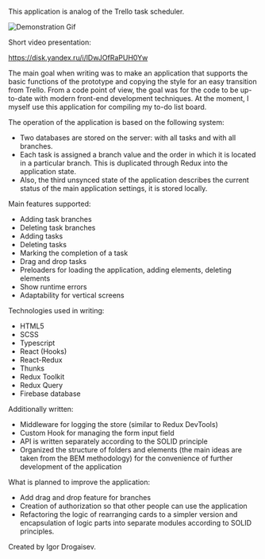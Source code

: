 This application is analog of the Trello task scheduler.

![Demonstration Gif](https://github.com/MisterDROG/todollo/blob/master/src/images/DemonstrationGif.gif)

Short video presentation:

https://disk.yandex.ru/i/lDwJOfRaPUH0Yw

The main goal when writing was to make an application that supports the basic functions of the prototype and copying the style for an easy transition from Trello. From a code point of view, the goal was for the code to be up-to-date with modern front-end development techniques. At the moment, I myself use this application for compiling my to-do list board.

The operation of the application is based on the following system:
- Two databases are stored on the server: with all tasks and with all branches.
- Each task is assigned a branch value and the order in which it is located in a particular branch. This is duplicated through Redux into the application state.
- Also, the third unsynced state of the application describes the current status of the main application settings, it is stored locally.

Main features supported:
- Adding task branches
- Deleting task branches
- Adding tasks
- Deleting tasks
- Marking the completion of a task
- Drag and drop tasks
- Preloaders for loading the application, adding elements, deleting elements
- Show runtime errors
- Adaptability for vertical screens

Technologies used in writing:
- HTML5
- SCSS
- Typescript
- React (Hooks)
- React-Redux
- Thunks
- Redux Toolkit
- Redux Query
- Firebase database

Additionally written:
- Middleware for logging the store (similar to Redux DevTools)
- Custom Hook for managing the form input field
- API is written separately according to the SOLID principle
- Organized the structure of folders and elements (the main ideas are taken from the BEM methodology) for the convenience of further development of the application

What is planned to improve the application:
- Add drag and drop feature for branches
- Creation of authorization so that other people can use the application
- Refactoring the logic of rearranging cards to a simpler version and encapsulation of logic parts into separate modules according to SOLID principles.

Created by Igor Drogaisev.